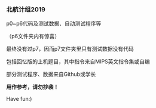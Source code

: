 ### 北航计组2019

p0~p6代码及测试数据、自动测试程序等

（p6文件夹内有惊喜）

最终没有过p7，因而p7文件夹里只有测试数据没有代码

包括回忆版的上机题目，其中指令来自MIPS英文指令集或自编

部分测试程序、数据来自Github或学长

**用作参考，请勿抄袭！**

Have fun:)
